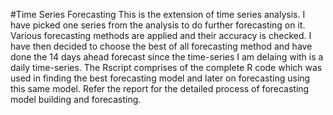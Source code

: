 #Time Series Forecasting
This is the extension of time series analysis. I have picked one series from the analysis to do further forecasting on it. Various forecasting methods are applied and their accuracy is checked. I have then decided to choose the best of all forecasting method and have done the 14 days ahead forecast since the time-series I am delaing with is a daily time-series. The Rscript comprises of the complete R code which was used in finding the best forecasting model and later on forecasting using this same model.
Refer the report for the detailed process of forecasting model building and forecasting.
